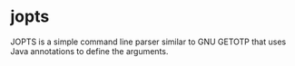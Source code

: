 jopts
=====

JOPTS is a simple command line parser similar to GNU GETOTP that uses Java annotations to define the arguments.
